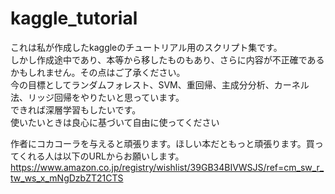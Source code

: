 # kaggle_tutorial
これは私が作成したkaggleのチュートリアル用のスクリプト集です。<br>
しかし作成途中であり、本等から移したものもあり、さらに内容が不正確であるかもしれません。その点はご了承ください。<br>
今の目標としてランダムフォレスト、SVM、重回帰、主成分分析、カーネル法、リッジ回帰をやりたいと思っています。<br>
できれば深層学習もしたいです。<br>
使いたいときは良心に基づいて自由に使ってください

作者にコカコーラを与えると頑張ります。ほしい本だともっと頑張ります。買ってくれる人は以下のURLからお願いします。<br>
https://www.amazon.co.jp/registry/wishlist/39GB34BIVWSJS/ref=cm_sw_r_tw_ws_x_mNgDzbZT21CTS <br>
